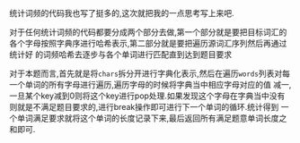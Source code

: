 统计词频的代码我也写了挺多的,这次就把我的一点思考写上来吧.

对于任何统计词频的代码都要分成两个部分去做,第一个部分就是要把目标词汇的各个字母按照字典序进行哈希表示,第二部分就是要把遍历源词汇序列然后再通过统计好
的词频哈希去逐步与各个单词进行匹配直到达到题目要求

对于本题而言,首先就是将`chars`拆分开进行字典化表示,然后在遍历`words`列表对每一个单词的所有字母进行遍历,遍历字母的时候将字典当中相应字母对应的值
减一,一旦某个key减到0则将这个key进行pop处理.如果发现这个字母在字典当中没有则就是不满足题目要求的,进行break操作即可进行下一个单词的循环.统计得到
一个单词满足要求就将这个单词的长度记录下来,最后返回所有满足题意单词长度之和即可.
